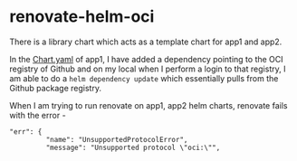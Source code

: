 # renovate-helm-oci

There is a library chart which acts as a template chart for app1 and app2.

In the [Chart.yaml](https://github.com/ankitabhopatkar13/renovate-helm-oci/blob/main/app1/Chart.yaml#L26) of app1, I have added a dependency pointing to the OCI registry of Github and on my local when I perform a login to that registry, I am able to do a `helm dependency update` which essentially pulls from the Github package registry.

When I am trying to run renovate on app1, app2 helm charts, renovate fails with the error - 

```
"err": {
         "name": "UnsupportedProtocolError",
         "message": "Unsupported protocol \"oci:\"",
```
